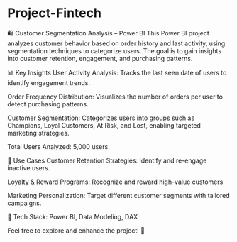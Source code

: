 # Project-Fintech
🛍 Customer Segmentation Analysis – Power BI
This Power BI project analyzes customer behavior based on order history and last activity, using segmentation techniques to categorize users. The goal is to gain insights into customer retention, engagement, and purchasing patterns.

📊 Key Insights
User Activity Analysis: Tracks the last seen date of users to identify engagement trends.

Order Frequency Distribution: Visualizes the number of orders per user to detect purchasing patterns.

Customer Segmentation: Categorizes users into groups such as Champions, Loyal Customers, At Risk, and Lost, enabling targeted marketing strategies.

Total Users Analyzed: 5,000 users.

🎯 Use Cases
Customer Retention Strategies: Identify and re-engage inactive users.

Loyalty & Reward Programs: Recognize and reward high-value customers.

Marketing Personalization: Target different customer segments with tailored campaigns.

📌 Tech Stack: Power BI, Data Modeling, DAX

Feel free to explore and enhance the project! 🚀

